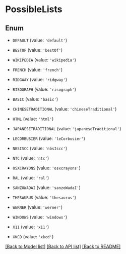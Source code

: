 # PossibleLists


## Enum

* `DEFAULT` (value: `'default'`)

* `BESTOF` (value: `'bestOf'`)

* `WIKIPEDIA` (value: `'wikipedia'`)

* `FRENCH` (value: `'french'`)

* `RIDGWAY` (value: `'ridgway'`)

* `RISOGRAPH` (value: `'risograph'`)

* `BASIC` (value: `'basic'`)

* `CHINESETRADITIONAL` (value: `'chineseTraditional'`)

* `HTML` (value: `'html'`)

* `JAPANESETRADITIONAL` (value: `'japaneseTraditional'`)

* `LECORBUSIER` (value: `'leCorbusier'`)

* `NBSISCC` (value: `'nbsIscc'`)

* `NTC` (value: `'ntc'`)

* `OSXCRAYONS` (value: `'osxcrayons'`)

* `RAL` (value: `'ral'`)

* `SANZOWADAI` (value: `'sanzoWadaI'`)

* `THESAURUS` (value: `'thesaurus'`)

* `WERNER` (value: `'werner'`)

* `WINDOWS` (value: `'windows'`)

* `X11` (value: `'x11'`)

* `XKCD` (value: `'xkcd'`)

[[Back to Model list]](../README.md#documentation-for-models) [[Back to API list]](../README.md#documentation-for-api-endpoints) [[Back to README]](../README.md)


